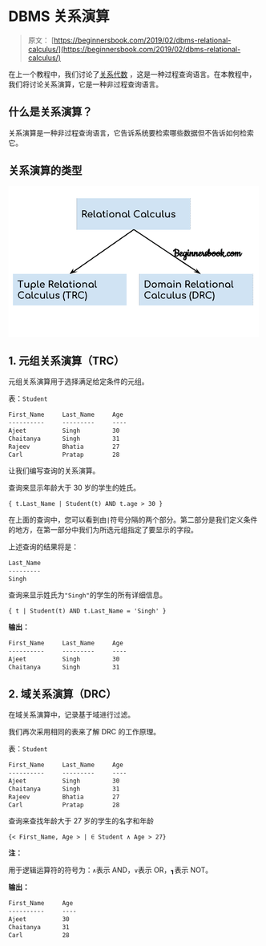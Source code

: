 # DBMS 关系演算

> 原文： [https://beginnersbook.com/2019/02/dbms-relational-calculus/](https://beginnersbook.com/2019/02/dbms-relational-calculus/)

在上一个教程中，我们讨论了[关系代数](https://beginnersbook.com/2019/02/dbms-relational-algebra/) ，这是一种过程查询语言。在本教程中，我们将讨论关系演算，它是一种非过程查询语言。

## 什么是关系演算？

关系演算是一种非过程查询语言，它告诉系统要检索哪些数据但不告诉如何检索它。

## 关系演算的类型

![DBMS Relational Calculus](img/a24d354023bc613b8b0a4488b27d9932.jpg)

## 1\. 元组关系演算（TRC）

元组关系演算用于选择满足给定条件的元组。

表：`Student`

```
First_Name     Last_Name     Age
----------     ---------     ----
Ajeet          Singh         30
Chaitanya      Singh         31
Rajeev         Bhatia        27
Carl           Pratap        28

```

让我们编写查询的关系演算。

查询来显示年龄大于 30 岁的学生的姓氏。

```
{ t.Last_Name | Student(t) AND t.age > 30 }
```

在上面的查询中，您可以看到由`|`符号分隔的两个部分。第二部分是我们定义条件的地方，在第一部分中我们为所选元组指定了要显示的字段。

上述查询的结果将是：

```
Last_Name
---------
Singh

```

查询来显示姓氏为`"Singh"`的学生的所有详细信息。

```
{ t | Student(t) AND t.Last_Name = 'Singh' }
```

**输出：**

```
First_Name     Last_Name     Age
----------     ---------     ----
Ajeet          Singh         30
Chaitanya      Singh         31

```

## 2\. 域关系演算（DRC）

在域关系演算中，记录基于域进行过滤。

我们再次采用相同的表来了解 DRC 的工作原理。

表：`Student`

```
First_Name     Last_Name     Age
----------     ---------     ----
Ajeet          Singh         30
Chaitanya      Singh         31
Rajeev         Bhatia        27
Carl           Pratap        28

```

查询来查找年龄大于 27 岁的学生的名字和年龄

```
{< First_Name, Age > | ∈ Student ∧ Age > 27}
```

**注：**

用于逻辑运算符的符号为：`∧`表示 AND，`∨`表示 OR，`┓`表示 NOT。

**输出：**

```
First_Name     Age
----------     ----
Ajeet          30
Chaitanya      31
Carl           28

```